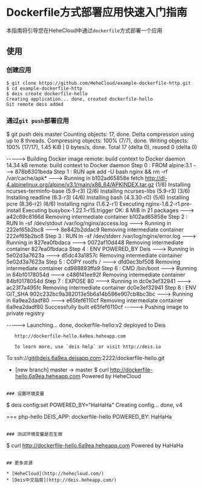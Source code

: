 # Dockerfile方式部署应用快速入门指南

本指南将引导您在HeheCloud中通过`dockerfile`方式部署一个应用

## 使用

### 创建应用

```console
$ git clone https://github.com/HeheCloud/example-dockerfile-http.git
$ cd example-dockerfile-http
$ deis create dockerfile-hello
Creating application... done, created dockerfile-hello
Git remote deis added
```

### 通过`git push`部署应用

$ git push deis master
Counting objects: 17, done.
Delta compression using up to 8 threads.
Compressing objects: 100% (7/7), done.
Writing objects: 100% (17/17), 1.45 KiB | 0 bytes/s, done.
Total 17 (delta 0), reused 0 (delta 0)

-----> Building Docker image
remote: build context to Docker daemon 14.34 kB
remote: build context to Docker daemon
Step 0 : FROM alpine:3.1
 ---> 878b6301beda
Step 1 : RUN apk add -U         bash    nginx   && rm -rf /var/cache/apk*
 ---> Running in b102ad65858e
fetch http://dl-4.alpinelinux.org/alpine/v3.1/main/x86_64/APKINDEX.tar.gz
(1/6) Installing ncurses-terminfo-base (5.9-r3)
(2/6) Installing ncurses-libs (5.9-r3)
(3/6) Installing readline (6.3-r3)
(4/6) Installing bash (4.3.30-r0)
(5/6) Installing pcre (8.36-r2)
(6/6) Installing nginx (1.6.2-r1)
Executing nginx-1.6.2-r1.pre-install
Executing busybox-1.22.1-r15.trigger
OK: 8 MiB in 21 packages
 ---> a42c69c8166d
Removing intermediate container b102ad65858e
Step 2 : RUN ln -sf /dev/stdout /var/log/nginx/access.log
 ---> Running in 222ef65b2bc8
 ---> 8e842b2ddac9
Removing intermediate container 222ef65b2bc8
Step 3 : RUN ln -sf /dev/stderr /var/log/nginx/error.log
 ---> Running in 827ea0fbdaca
 ---> 0072af10d448
Removing intermediate container 827ea0fbdaca
Step 4 : ENV POWERED_BY Deis
 ---> Running in 5e02d3a7623a
 ---> d5dc43a1857c
Removing intermediate container 5e02d3a7623a
Step 5 : COPY rootfs /
 ---> dfd0ec3bf508
Removing intermediate container cd988893ffa9
Step 6 : CMD /bin/boot
 ---> Running in 84bf0178054d
 ---> c486f41ee92f
Removing intermediate container 84bf0178054d
Step 7 : EXPOSE 80
 ---> Running in dc0e3ef32941
 ---> ac23f7a495fc
Removing intermediate container dc0e3ef32941
Step 8 : ENV GIT_SHA 902c232bc9a382013e5b6a14b586e907cb8bc3bc
 ---> Running in 6a9ea2dadf80
 ---> e65fef6110cf
Removing intermediate container 6a9ea2dadf80
Successfully built e65fef6110cf
-----> Pushing image to private registry

-----> Launching...
       done, dockerfile-hello:v2 deployed to Deis

       http://dockerfile-hello.6a9ea.heheapp.com

       To learn more, use `deis help` or visit http://deis.io

To ssh://git@deis.6a9ea.deisapp.com:2222/dockerfile-hello.git
 * [new branch]      master -> master
$ curl http://dockerfile-hello.6a9ea.heheapp.com
Powered by HeheCloud
```

### 设置环境变量

```
$ deis config:set POWERED_BY="HaHaHa"
Creating config... done, v4

=== php-hello
DEIS_APP: dockerfile-hello
POWERED_BY: HaHaHa
```

### 测试环境变量是否生效

```
$ curl http://dockerfile-hello.6a9ea.heheapp.com
Powered by HaHaHa
```

## 更多资源

* [HeheCloud](http://hehecloud.com/)
* [Deis中文指南](http://deis.heheapp.com/)
